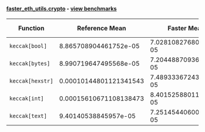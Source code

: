 #### [faster_eth_utils.crypto](https://github.com/BobTheBuidler/faster-eth-utils/blob/master/faster_eth_utils/crypto.py) - [view benchmarks](https://github.com/BobTheBuidler/faster-eth-utils/blob/master/benchmarks/test_crypto_benchmarks.py)

| Function | Reference Mean | Faster Mean | % Change | Speedup (%) | x Faster | Faster |
|----------|---------------|-------------|----------|-------------|----------|--------|
| `keccak[bool]` | 8.865708904461752e-05 | 7.028108276806763e-05 | 20.73% | 26.15% | 1.26x | ✅ |
| `keccak[bytes]` | 8.990719647495568e-05 | 7.204488709360211e-05 | 19.87% | 24.79% | 1.25x | ✅ |
| `keccak[hexstr]` | 0.00010144801121341543 | 7.489333672434203e-05 | 26.18% | 35.46% | 1.35x | ✅ |
| `keccak[int]` | 0.00015610671108138473 | 8.401525880117484e-05 | 46.18% | 85.81% | 1.86x | ✅ |
| `keccak[text]` | 9.40140538845957e-05 | 7.251454406003338e-05 | 22.87% | 29.65% | 1.30x | ✅ |

